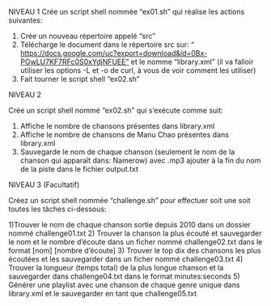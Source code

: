 NIVEAU 1
Crée un script shell nommée “ex01.sh” qui réalise les actions suivantes:

1) Crée un nouveau répertoire appelé “src”
2) Télécharge le document dans le répertoire src sur:
“ https://docs.google.com/uc?export=download&id=0Bx-PGwLU7KF7RFc0S0xYdjNFUEE” et le nomme “library.xml” (il va falloir utiliser les options -L et -o de curl, à vous de voir comment les utiliser)
3) Fait tourner le script shell “ex02.sh”


NIVEAU 2

Crée un script shell nommé “ex02.sh” qui s’exécute comme suit: 

1) Affiche le nombre de chansons présentes dans library.xml
2) Affiche le nombre de chansons de Manu Chao présentes dans library.xml
3) Sauvegarde le nom de chaque chanson (seulement le nom de la chanson qui apparaît dans: <key>Name</key>row) avec .mp3 ajouter à la fin du nom de la piste dans le fichier output.txt


NIVEAU 3 (Facultatif)

Créez un script shell nommée “challenge.sh” pour effectuer soit une soit toutes les tâches ci-dessous:  

1)Trouver le nom de chaque chanson sortie depuis 2010 dans un dossier nommé challenge01.txt
2) Trouver la chanson la plus écouté et sauvegarder le nom et le nombre d’écoute dans un ficher nommé challenge02.txt dans le format [nom] [nombre d’écoute]
3) Trouver le top dix des chansons les plus écoutées et les sauvegarder dans un ficher nommé challenge03.txt
4) Trouver la longueur (temps total) de la plus longue chanson et la sauvegarder dans challenge04.txt dans le format minutes:seconds
5) Générer une playlist avec une chanson de chaque genre unique dans library.xml et le sauvegarder en tant que challenge05.txt
